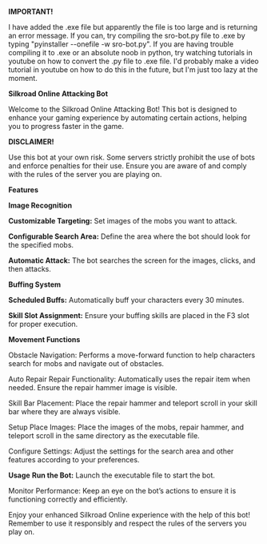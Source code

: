 <b>IMPORTANT!</b>

I have added the .exe file but apparently the file is too large and is returning an error message. If you can, try compiling the sro-bot.py file to .exe by typing "pyinstaller --onefile -w sro-bot.py". If you are having trouble compiling it to .exe or an absolute noob in python, try watching tutorials in youtube on how to convert the .py file to .exe file. I'd probably make a video tutorial in youtube on how to do this in the future, but I'm just too lazy at the moment.

<b>Silkroad Online Attacking Bot</b>

Welcome to the Silkroad Online Attacking Bot! This bot is designed to enhance your gaming experience by automating certain actions, helping you to progress faster in the game.

<b>DISCLAIMER!</b>

Use this bot at your own risk. Some servers strictly prohibit the use of bots and enforce penalties for their use. Ensure you are aware of and comply with the rules of the server you are playing on.

<b>Features</b>


<b>Image Recognition</b>

<b>Customizable Targeting:</b> Set images of the mobs you want to attack.

<b>Configurable Search Area:</b> Define the area where the bot should look for the specified mobs.

<b>Automatic Attack:</b> The bot searches the screen for the images, clicks, and then attacks.


<b>Buffing System</b>

<b>Scheduled Buffs:</b> Automatically buff your characters every 30 minutes.

<b>Skill Slot Assignment:</b> Ensure your buffing skills are placed in the F3 slot for proper execution.


<b>Movement Functions</b>

Obstacle Navigation: Performs a move-forward function to help characters search for mobs and navigate out of obstacles.

Auto Repair
Repair Functionality: Automatically uses the repair item when needed. Ensure the repair hammer image is visible.

Skill Bar Placement: Place the repair hammer and teleport scroll in your skill bar where they are always visible.

Setup
Place Images: Place the images of the mobs, repair hammer, and teleport scroll in the same directory as the executable file.

Configure Settings: Adjust the settings for the search area and other features according to your preferences.

<b>Usage</b>
<b>Run the Bot:</b> Launch the executable file to start the bot.

Monitor Performance: Keep an eye on the bot’s actions to ensure it is functioning correctly and efficiently.

Enjoy your enhanced Silkroad Online experience with the help of this bot! Remember to use it responsibly and respect the rules of the servers you play on.
